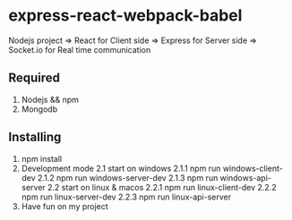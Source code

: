 # express-react-webpack-babel
Nodejs project 
=> React for Client side
=> Express for Server side
=> Socket.io for Real time communication

## Required
1. Nodejs && npm
2. Mongodb

## Installing
1. npm install
2. Development mode
  2.1 start on windows
    2.1.1 npm run windows-client-dev
    2.1.2 npm run windows-server-dev
    2.1.3 npm run windows-api-server
  2.2 start on linux & macos
    2.2.1 npm run linux-client-dev
    2.2.2 npm run linux-server-dev
    2.2.3 npm run linux-api-server
3. Have fun on my project
